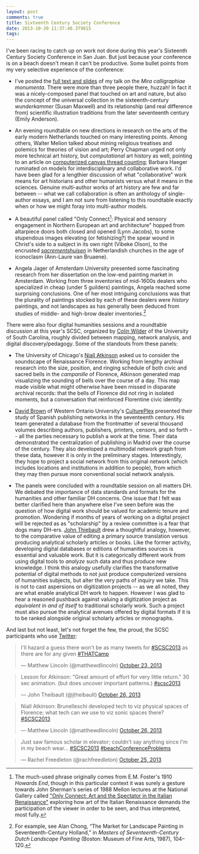 ```yaml
---
layout: post
comments: true
title: Sixteenth Century Society Conference
date: 2013-10-30 11:37:40.379815
tags:
---
```


I've been racing to catch up on work not done during this year's Sixteenth Century Society Conference in San Juan. But just because your conference is on a beach doesn't mean it can't be productive. Some bullet points from my very selective experience of the conference:

- I've posted the [full text and slides](/projects/mira-calligraphiae-monumenta.html) of my talk on the *Mira calligraphiae monumenta*. There were more than three people there, huzzah! In fact it was a nicely-composed panel that touched on art and nature, but also the concept of the universal collection in the sixteenth-century *wunderkammer* (Susan Maxwell) and its relationship (and real difference from) scientific illustration traditions from the later seventeenth century (Emily Anderson).

- An evening roundtable on new directions in research on the arts of the early modern Netherlands touched on many interesting points. Among others, Walter Melion talked about mining religious treatises and polemics for theories of vision and art; Perry Chapman urged not only more technical art history, but *computational* art history as well, pointing to an article on [computerized canvas thread counting][thread]; Barbara Haeger ruminated on models for interdisciplinary and collaborative work. I'd have been glad for a lengthier discussion of what "collaborative" work means for art historians and other humanists versus what it means in the sciences. Genuine multi-author works of art history are few and far between -- what we call collaboration is often an anthology of single-author essays, and I am not sure from listening to this roundtable exactly when or how we might foray into multi-author models.

[thread]: http://www.jstor.org/stable/10.1086/670142

- A beautiful panel called "Only Connect[^connect]: Physical and sensory engagement in Northern European art and architecture" hopped from altarpiece doors both closed and opened (Lynn Jacobs), to some stupendous images elevating (or fetishizing?) the spear wound in Christ's side to a subject in its own right (Vibeke Olson), to the encrusted [*sacrementshuisen*](http://commons.wikimedia.org/wiki/File:INTERIEUR,_SACREMENTSHUIS_-_Meerssen_-_20268082_-_RCE.jpg_) in Netherlandish churches in the age of iconoclasm (Ann-Laure van Bruaene).

[^connect]: The much-used phrase originally comes from E.M. Foster's 1910 *Howards End*, though in this particular context it was surely a gesture towards John Sherman's series of 1988 Mellon lectures at the National Gallery called ["Only Connect: Art and the Spectator in the Italian Renaissance"](http://www.worldcat.org/title/only-connect-art-and-the-spectator-in-the-italian-renaissance/oclc/24218967&referer=brief_results) exploring how art of the Italian Renaissance demands the participation of the viewer in order to be seen, and thus interpreted, most fully.

- Angela Jager of Amsterdam University presented some fascinating research from her dissertation on the low-end painting market in Amsterdam. Working from three inventories of mid-1600s dealers who specialized in cheap (under 5 guilders) paintings, Angela reached some surprising conclusions. One of her most intriguing conclusions was that the plurality of paintings stocked by each of these dealers were *history* paintings, and not landscapes as has generally been deduced from studies of middle- and high-brow dealer inventories.[^chong]

[^chong]: For example, see Alan Chong, “The Market for Landscape Painting in Seventeenth-Century Holland,” in *Masters of Seventeenth-Century Dutch Landscape Painting* (Boston: Museum of Fine Arts, 1987), 104–120.

There were also four digital humanities sessions and a roundtable discussion at this year's SCSC, organized by [Colin Wilder][cwilder] of the University of South Carolina, roughly divided between mapping, network analysis, and digital discovery/pedagogy. Some of the standouts from these panels: 

- The University of Chicago's [Niall Atkinson][atkinson] asked us to consider the soundscape of Renaissance Florence. Working from lengthy archival research into the size, position, and ringing schedule of both civic and sacred bells in the *campanille* of Florence, Atkinson generated map visualizing the sounding of bells over the course of a day. This map made visible what might otherwise have been missed in disparate archival records: that the bells of Florence did not ring in isolated moments, but a conversation that reinforced Florentine civic identity.

- [David Brown][dbrown] of Western Ontario University's [CulturePlex][cp] presented their study of Spanish publishing networks in the seventeenth century. His team generated a database from the frontmatter of several thousand volumes describing authors, publishers, printers, censors, and so forth -- all the parties necessary to publish a work at the time. Their data demonstrated the centralization of publishing in Madrid over the course of the century. They also developed a multimodal network graph from these data, however it is only in the preliminary stages. Interestingly, they hope to project a social network from this original network (which includes locations and institutions in addition to people), from which they may then pursue more conventional social network analysis.

- The panels were concluded with a roundtable session on all matters DH. We debated the importance of data standards and formats for the humanities and other familiar DH concerns. One issue that I felt was better clarified here than anywhere else I've seen before was the question of how digital work should be valued for academic tenure and promotion. Wondering if months of years of working on a digital project will be rejected as as "scholarship" by a review committee is a fear that dogs many DH-ers. [John Thiebault](http://twitter.com/jtheibault) drew a thoughtful analogy, however, to the comparative value of editing a primary source translation versus producing analytical scholarly articles or books. Like the former activity, developing digital databases or editions of humanities sources is essential and valuable work. But it is categorically different work from using digital tools to *analyze* such data and thus produce new knowledge. I think this analogy usefully clarifies the transformative potential of digital methods to not just produce computerized versions of humanities subjects, but alter the very paths of inquiry we take. This is not to cast aspersions on digitization projects -- as we all noted, they are what enable analytical DH work to happen. However I was glad to hear a reasoned pushback against valuing a digitization project as *equivalent in and of itself* to traditional scholarly work. Such a project must also pursue the analytical avenues offered by digital formats if it is to be ranked alongside original scholarly articles or monographs.

And last but not least, let's not forget the few, the proud, the SCSC participants who use [Twitter][scsc_hash]:

<blockquote class="twitter-tweet" data-partner="tweetdeck"><p>I&#39;ll hazard a guess there won&#39;t be as many tweets for <a href="https://twitter.com/search?q=%23SCSC2013&amp;src=hash">#SCSC2013</a> as there are for any given <a href="https://twitter.com/search?q=%23THATCamp&amp;src=hash">#THATCamp</a></p>&mdash; Matthew Lincoln (@matthewdlincoln) <a href="https://twitter.com/matthewdlincoln/statuses/393163029900062720">October 23, 2013</a></blockquote>
<script async src="//platform.twitter.com/widgets.js" charset="utf-8"></script>

<blockquote class="twitter-tweet" data-partner="tweetdeck"><p>Lesson for Atkinson: &quot;Great amount of effort for very little return.&quot; 30 sec animation. (but does uncover important patterns.) <a href="https://twitter.com/search?q=%23scsc2013&amp;src=hash">#scsc2013</a></p>&mdash; John Theibault (@jtheibault) <a href="https://twitter.com/jtheibault/statuses/394094784752922624">October 26, 2013</a></blockquote>
<script async src="//platform.twitter.com/widgets.js" charset="utf-8"></script>

<blockquote class="twitter-tweet" data-partner="tweetdeck"><p>Niall Atkinson: Brunelleschi developed tech to viz physical spaces of Florence; what tech can we use to viz sonic spaces there? <a href="https://twitter.com/search?q=%23SCSC2013&amp;src=hash">#SCSC2013</a></p>&mdash; Matthew Lincoln (@matthewdlincoln) <a href="https://twitter.com/matthewdlincoln/statuses/394091376851554304">October 26, 2013</a></blockquote>

<blockquote class="twitter-tweet" data-partner="tweetdeck"><p>Just saw famous scholar in elevator; couldn&#39;t say anything since I&#39;m in my beach wear... <a href="https://twitter.com/search?q=%23SCSC2013&amp;src=hash">#SCSC2013</a> <a href="https://twitter.com/search?q=%23beachConferenceProblems&amp;src=hash">#beachConferenceProblems</a></p>&mdash; Rachel Freedleton (@rachfreedleton) <a href="https://twitter.com/rachfreedleton/statuses/393838934935216128">October 25, 2013</a></blockquote>
<script async src="//platform.twitter.com/widgets.js" charset="utf-8"></script>



[scsc_hash]: https://twitter.com/search?q=scsc2013

[cwilder]: http://cdh.sc.edu/people/wilder

[atkinson]: http://arthistory.uchicago.edu/faculty/atkinson

[dbrown]: http://dbrownbeta.blogs.cultureplex.ca/

[cp]: http://www.cultureplex.ca/